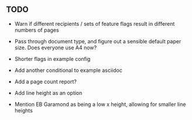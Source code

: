 ## TODO

* Warn if different recipients / sets of feature flags result in different
  numbers of pages

* Pass through document type, and figure out a sensible default paper size.
  Does everyone use A4 now?

* Shorter flags in example config

* Add another conditional to example asciidoc

* Add a page count report?

* Add line height as an option

* Mention EB Garamond as being a low x height, allowing for smaller line
  heights 
